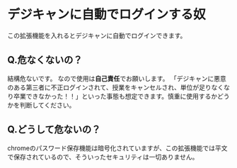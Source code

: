 # デジキャンに自動でログインする奴
この拡張機能を入れるとデジキャンに自動でログインできます。
## Q.危なくないの？
結構危ないです。
なので使用は**自己責任**でお願いします。
「デジキャンに悪意のある第三者に不正ログインされて、授業をキャンセルされ、単位が足りなくなり卒業できなかった！！」といった事態も想定できます。慎重に使用するかどうかを判断してください。
## Q.どうして危ないの？
chromeのパスワード保存機能は暗号化されていますが、この拡張機能では平文で保存されているので、そういったセキュリティは一切ありません。
